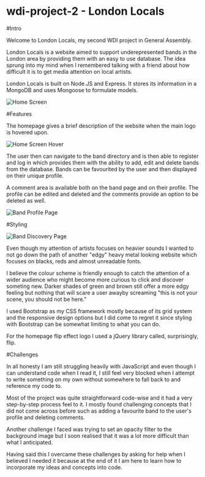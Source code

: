 # wdi-project-2 - London Locals



#Intro

Welcome to London Locals, my second WDI project in General Assembly. 

London Locals is a website aimed to support underepresented bands in the London area by providing them with an easy to use database. The idea sprung into my mind when I remembered talking with a friend about how difficult it is to get media attention on local artists.

London Locals is built on Node.JS and Express. It stores its information in a MongoDB and uses Mongoose to formulate models.

![Home Screen](https://user-images.githubusercontent.com/22467291/176430522-a54393e6-d048-4aa7-8214-c94e486b69ef.png)

#Features

The homepage gives a brief description of the website when the main logo is hovered upon. 

![Home Screen Hover](https://user-images.githubusercontent.com/22467291/176431472-f24255de-b085-4e16-8af7-70efcd58e569.png)

The user then can navigate to the band directory and is then able to register and log in which provides them with the ability to add, edit and delete bands from the database. Bands can be favourited by the user and then displayed on their unique profile. 

A comment area is available both on the band page and on their profile. The profile can be edited and deleted and the comments provide an option to be deleted as well.

![Band Profile Page](https://user-images.githubusercontent.com/22467291/176433032-29409cbe-e376-4ae8-b52c-1253c2fe53e7.png)

#Styling

![Band Discovery Page](https://user-images.githubusercontent.com/22467291/176433044-bc5dec5a-8381-47b1-b7c4-bdf54a4cebea.png)

Even though my attention of artists focuses on heavier sounds I wanted to not go down the path of another "edgy" heavy metal looking website which focuses on blacks, reds and almost unreadable fonts.

I believe the colour scheme is friendly enough to catch the attention of a wider audience who might become more curious to click and discover someting new. Darker shades of green and brown still offer a more edgy feeling but nothing that will scare a user awayby screaming "this is not your scene, you should not be here."

I used Bootstrap as my CSS framework mostly because of its grid system and the responsive design options but I did come to regret it since styling with Bootstrap can be somewhat limiting to what you can do.

For the homepage flip effect logo I used a jQuery library called, surprisingly, flip.

#Challenges

In all honesty I am still struggling heavily with JavaScript and even though I can understand code when I read it, I still feel very blocked when I attempt to write something on my own without somewhere to fall back to and reference my code to.

Most of the project was quite straightforward code-wise and it had a very step-by-step process feel to it. I mostly found challenging concepts that I did not come across before such as adding a favourite band to the user's profile and deleting comments.

Another challenge I faced was trying to set an opacity filter to the background image but I soon realised that it was a lot more difficult than what I anticipated.  

Having said this I overcame these challenges by asking for help when I believed I needed it because at the end of it I am here to learn how to incorporate my ideas and concepts into code.
